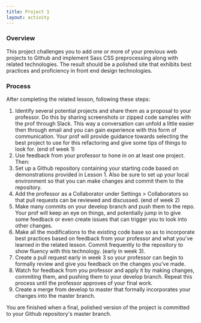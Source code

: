 ```yaml
---
title: Project 1
layout: activity
---
```

### Overview

This project challenges you to add one or more of your previous web projects to Github and implement Sass CSS preprocessing along with related technologies. The result should be a polished site that exhibits best practices and proficiency in front end design technologies.

### Process

After completing the related lesson, following these steps:

1. Identify several potential projects and share them as a proposal to your professor. Do this by sharing screenshots or zipped code samples with the prof through Slack. This way a conversation can unfold a little easier then through email and you can gain experience with this form of communication. Your prof will provide guidance towards selecting the best project to use for this refactoring and give some tips of things to look for. (end of week 1)
2. Use feedback from your professor to hone in on at least one project. Then:
  1. Set up a Github repository containing your starting code based on demonstrations provided in Lesson 1. Also be sure to set up your local environment so that you can make changes and commit them to the repository.
  2. Add the professor as a Collaborator under Settings > Collaborators so that pull requests can be reviewed and discussed. (end of week 2)
  3. Make many commits on your develop branch and push them to the repo. Your prof will keep an eye on things, and potentially jump in to give some feedback or even create issues that can trigger you to look into other changes.
3. Make all the modifications to the existing code base so as to incorporate best practices based on feedback from your professor and what you've learned in the related lesson. Commit frequently to the repository to show fluency with this technology. (early in week 3).
4. Create a pull request early in week 3 so your professor can begin to formally review and give you feedback on the changes you've made.
5. Watch for feedback from you professor and apply it by making changes, commiting them, and pushing them to your develop branch. Repeat this process until the professor approves of your final work.
6. Create a merge from develop to master that formally incorporates your changes into the master branch.

You are finished when a final, polished version of the project is committed to your Github repository's master branch.
